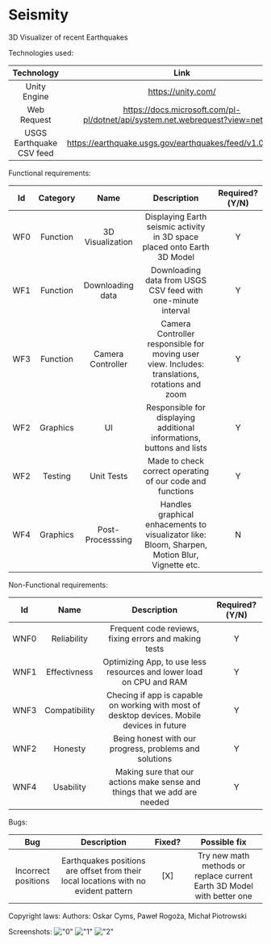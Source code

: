 # Seismity
3D Visualizer of recent Earthquakes

Technologies used:

| Technology | Link |
| :---: | :---: |
| Unity Engine | https://unity.com/ |
| Web Request | https://docs.microsoft.com/pl-pl/dotnet/api/system.net.webrequest?view=net-5.0 |
| USGS Earthquake CSV feed | https://earthquake.usgs.gov/earthquakes/feed/v1.0/csv.php |

Functional requirements:

| Id | Category | Name | Description | Required?(Y/N) |
| :---: | :---: | :---: | :---: | :---: |
| WF0 | Function | 3D Visualization | Displaying Earth seismic activity in 3D space placed onto Earth 3D Model | Y |
| WF1 | Function | Downloading data | Downloading data from USGS CSV feed with one-minute interval | Y |
| WF3 | Function | Camera Controller | Camera Controller responsible for moving user view. Includes: translations, rotations and zoom | Y |
| WF2 | Graphics | UI | Responsible for displaying additional informations, buttons and lists  | Y |
| WF2 | Testing | Unit Tests | Made to check correct operating of our code and functions | Y |
| WF4 | Graphics | Post-Processsing | Handles graphical enhacements to visualizator like: Bloom, Sharpen, Motion Blur, Vignette etc. | N |

Non-Functional requirements:

| Id | Name | Description | Required?(Y/N) |
| :---: | :---: | :---: | :---: |
| WNF0 | Reliability | Frequent code reviews, fixing errors and making tests | Y |
| WNF1 | Effectivness | Optimizing App, to use less resources and lower load on CPU and RAM | Y |
| WNF3 | Compatibility | Checing if app is capable on working with most of desktop devices. Mobile devices in future | Y |
| WNF2 | Honesty | Being honest with our progress, problems and solutions | Y |
| WNF4 | Usability | Making sure that our actions make sense and things that we add are needed | Y |

Bugs:

| Bug | Description | Fixed? | Possible fix |
| :---: | :---: | :---: | :---: |
| Incorrect positions | Earthquakes positions are offset from their local locations with no evident pattern | [X] | Try new math methods or replace current Earth 3D Model with better one |

Copyright laws:
Authors: Oskar Cyms, Paweł Rogoża, Michał Piotrowski

Screenshots:
!["0"](/Assets/Screenshots/0.png?raw=true)
!["1"](/Assets/Screenshots/1.png?raw=true)
!["2"](/Assets/Screenshots/2.png?raw=true)
